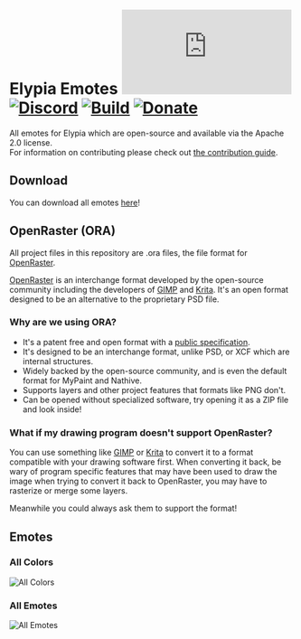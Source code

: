 # Elypia Emotes [![Matrix]][matrix-community] [![Discord]][discord-guild] [![Build]][gitlab] [![Donate]][elypia-donate]
All emotes for Elypia which are open-source and available via the
Apache 2.0 license.  
For information on contributing please check out
[the contribution guide]. 

## Download
You can download all emotes [here]! 

## OpenRaster (ORA)
All project files in this repository are .ora files, the file format
for [OpenRaster].

[OpenRaster] is an interchange format developed by the open-source
community including the developers of [GIMP] and [Krita]. It's an open
format designed to be an alternative to the proprietary PSD file.

### Why are we using ORA?
* It's a patent free and open format with a [public specification].
* It's designed to be an interchange format, unlike PSD, or XCF which
are internal structures.
* Widely backed by the open-source community, and is even the default
format for MyPaint and Nathive.
* Supports layers and other project features that formats like PNG
don't.
* Can be opened without specialized software, try opening it as a ZIP
file and look inside!

### What if my drawing program doesn't support OpenRaster?
You can use something like [GIMP] or [Krita] to convert it to a format
compatible with your drawing software first. When converting it back,
be wary of program specific features that may have been used to draw
the image when trying to convert it back to OpenRaster, you may have to
rasterize or merge some layers.

Meanwhile you could always ask them to support the format!

## Emotes
### All Colors
![All Colors]

### All Emotes
![All Emotes]

[matrix-community]: https://matrix.to/#/+elypia:matrix.org "Matrix Invite"
[discord-guild]: https://discord.gg/hprGMaM "Discord Invite"
[gitlab]: https://gitlab.com/Elypia/elypia-emotes/commits/master "Repository on GitLab"
[elypia-donate]: https://elypia.org/donate "Donate to Elypia"
[the contribution guide]: ./CONTRIBUTING.md "Contribute to the Elypia Emotes"
[here]: https://gitlab.com/Elypia/elypia-emotes/-/jobs/artifacts/master/download?job=build "All Emotes Packaged"
[OpenRaster]: https://en.wikipedia.org/wiki/OpenRaster "OpenRaster on Wikipedia"
[GIMP]: https://www.gimp.org/ "GIMP"
[Krita]: https://krita.org/ "Krita"
[public specification]: https://www.freedesktop.org/wiki/Specifications/OpenRaster/ "Specification for OpenRaster"

[Matrix]: https://img.shields.io/matrix/elypia-general:matrix.org?logo=matrix "Matrix Shield"
[Discord]: https://discordapp.com/api/guilds/184657525990359041/widget.png "Discord Shield"
[Build]: https://gitlab.com/Elypia/elypia-emotes/badges/master/pipeline.svg "GitLab Build Shield"
[Donate]: https://img.shields.io/badge/Elypia-Donate-blueviolet "Donate Shield"
[All Colors]: https://gitlab.com/Elypia/elypia-emotes/-/jobs/artifacts/master/raw/build/montages/colors.png?job=build "All Colors"
[All Emotes]: https://gitlab.com/Elypia/elypia-emotes/-/jobs/artifacts/master/raw/build/montages/emotes.png?job=build "All Unique Emotes"
